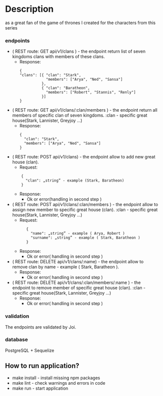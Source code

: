 # Description
as a great fan of the game of thrones I created for the characters from this series

###  endpoints

- ( REST route: GET api/v1/clans ) - the endpoint return list of seven kingdoms clans with members of these clans.
    - Response:
        ```
        {
        "clans": [{ "clan": "Stark",
  	                "members": ["Arya", "Ned", "Sansa"]
                  },
                  { "clan": "Baratheon",
  	                "members": ["Robert", "Stannis", "Renly"]
                  }]
        }
        ```
- ( REST route: GET api/v1/clans/:clan/members ) - the endpoint return all members of specific clan of seven kingdoms.
                                                   :clan - specific great house(Stark, Lannister, Greyjoy ...)
    - Response:
        ```
        {
          "clan": "Stark",
  	      "members": ["Arya", "Ned", "Sansa"]
        }
        ```
- ( REST route: POST api/v1/clans) - the endpoint allow to add new great house (clan).
    - Request:
     ```
         {
           "clan": „string” - example (Stark, Baratheon) 
         }
     ```
    - Response:
        - Ok or error(handling in second step )
- ( REST route: POST api/v1/clans/:clan/members ) - the endpoint allow to assign new member to specific great house (clan).
                                                    :clan - specific great house(Stark, Lannister, Greyjoy ...)
    - Request:
      ```
         {
           "name": „string” - example ( Arya, Robert ) 
           "surname": „string” - example ( Stark, Baratheon )
         }
      ```
    - Response:
        - Ok or error( handling in second step )
- ( REST route: DELETE api/v1/clans/:name) - the endpoint allow to remove clan by name - example ( Stark, Baratheon ).
    - Response:
        -  Ok or error( handling in second step )
- ( REST route: DELETE api/v1/clans/:clan/members/:name ) - the endpoint to remove member of specific great house (clan).
                                                           :clan - specific great house(Stark, Lannister, Greyjoy ...)
    - Response:
         -  Ok or error( handling in second step )

### validation

The endpoints are validated by Joi.

### database

PostgreSQL +  Sequelize

## How to run application?

- make install - install missing npm packages
- make lint - check warnings and errors in code
- make run - start application
